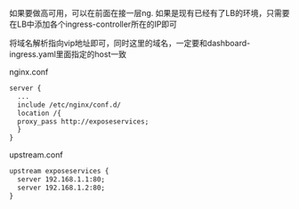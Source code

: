如果要做高可用，可以在前面在接一层ng.
如果是现有已经有了LB的环境，只需要在LB中添加各个ingress-controller所在的IP即可

将域名解析指向vip地址即可，同时这里的域名，一定要和dashboard-ingress.yaml里面指定的host一致

nginx.conf

```xml
server {
  ...
  include /etc/nginx/conf.d/
  location /{
  proxy_pass http://exposeservices;
  }
}
```

upstream.conf

```xml
upstream exposeservices {
  server 192.168.1.1:80;
  server 192.168.1.2:80;
}
```

